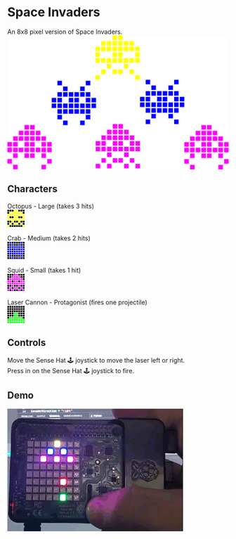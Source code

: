 # Space Invaders
An 8x8 pixel version of Space Invaders.</br>
![Alt text](/spaceInvaders/img/si_cover.png?raw=true "Cover art")

## Characters
Octopus - Large (takes 3 hits)</br>
![Alt text](/spaceInvaders/img/led_si_lrg_octopus_0.bmp?raw=true "Cover art")

Crab - Medium (takes 2 hits)</br>
![Alt text](/spaceInvaders/img/led_si_med_crab_0.bmp?raw=true "Cover art")

Squid - Small (takes 1 hit)</br>
![Alt text](/spaceInvaders/img/led_si_sm_squid_0.bmp?raw=true "Cover art")

Laser Cannon - Protagonist (fires one projectile)</br>
![Alt text](/spaceInvaders/img/led_si_laser_cannon_0.bmp?raw=true "Cover art")

## Controls
Move the Sense Hat 🕹 joystick to move the laser left or right.</br>
Press in on the Sense Hat 🕹 joystick to fire.

## Demo
![Alt text](/spaceInvaders/img/2020-06-24_12-51-54.gif?raw=true "Demo video")
